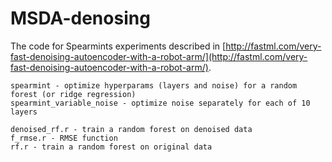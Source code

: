 MSDA-denosing
=============

The code for Spearmints experiments described in [http://fastml.com/very-fast-denoising-autoencoder-with-a-robot-arm/](http://fastml.com/very-fast-denoising-autoencoder-with-a-robot-arm/).
	
	spearmint - optimize hyperparams (layers and noise) for a random forest (or ridge regression)
	spearmint_variable_noise - optimize noise separately for each of 10 layers
	
	denoised_rf.r - train a random forest on denoised data
	f_rmse.r - RMSE function
	rf.r - train a random forest on original data
	
	